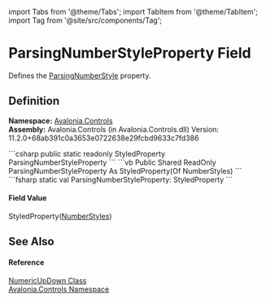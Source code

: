import Tabs from '@theme/Tabs'; 
import TabItem from '@theme/TabItem'; 
import Tag from '@site/src/components/Tag'; 

# ParsingNumberStyleProperty Field


Defines the <a href="P_Avalonia_Controls_NumericUpDown_ParsingNumberStyle">ParsingNumberStyle</a> property.



## Definition
**Namespace:** <a href="N_Avalonia_Controls">Avalonia.Controls</a>  
**Assembly:** Avalonia.Controls (in Avalonia.Controls.dll) Version: 11.2.0+68ab391c0a3653e0722638e29fcbd9633c7fd386

<Tabs groupId="api-code-preview">
<TabItem value="csharp" label="C#">
```csharp
public static readonly StyledProperty<NumberStyles> ParsingNumberStyleProperty
```
</TabItem>
<TabItem value="vb" label="VB">
```vb
Public Shared ReadOnly ParsingNumberStyleProperty As StyledProperty(Of NumberStyles)
```
</TabItem>
<TabItem value="fsharp" label="F#">
```fsharp
static val ParsingNumberStyleProperty: StyledProperty<NumberStyles>
```
</TabItem>
</Tabs>



#### Field Value
StyledProperty(<a href="https://learn.microsoft.com/dotnet/api/system.globalization.numberstyles" target="_blank" rel="noopener noreferrer">NumberStyles</a>)

## See Also


#### Reference
<a href="T_Avalonia_Controls_NumericUpDown">NumericUpDown Class</a>  
<a href="N_Avalonia_Controls">Avalonia.Controls Namespace</a>  
